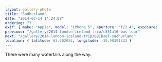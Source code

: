 ```yaml
---
layout: gallery-photo
title: "Sudhurland"
date: "2014-03-14 14:24:08"
ordering: 73
exif: { make: "Apple", model: "iPhone 5", aperture: "f/2.4", exposure: "1/343" }
previous: "/gallery/2014-london-iceland-trip/c551a16-bus-tour"
next: "/gallery/2014-london-iceland-trip/881baef-sudhurland"
location: { latitude: 63.602055, longitude: -19.98391333 }
---
```


There were many waterfalls along the way.
